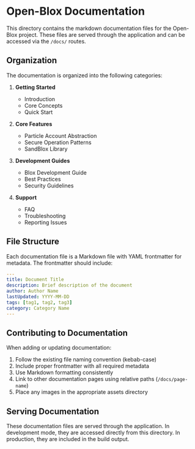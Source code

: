 # Open-Blox Documentation

This directory contains the markdown documentation files for the Open-Blox project. These files are served through the application and can be accessed via the `/docs/` routes.

## Organization

The documentation is organized into the following categories:

1. **Getting Started**
   - Introduction
   - Core Concepts
   - Quick Start

2. **Core Features**
   - Particle Account Abstraction
   - Secure Operation Patterns
   - SandBlox Library

3. **Development Guides**
   - Blox Development Guide
   - Best Practices
   - Security Guidelines

4. **Support**
   - FAQ
   - Troubleshooting
   - Reporting Issues

## File Structure

Each documentation file is a Markdown file with YAML frontmatter for metadata. The frontmatter should include:

```yaml
---
title: Document Title
description: Brief description of the document
author: Author Name
lastUpdated: YYYY-MM-DD
tags: [tag1, tag2, tag3]
category: Category Name
---
```

## Contributing to Documentation

When adding or updating documentation:

1. Follow the existing file naming convention (kebab-case)
2. Include proper frontmatter with all required metadata
3. Use Markdown formatting consistently
4. Link to other documentation pages using relative paths (`/docs/page-name`)
5. Place any images in the appropriate assets directory

## Serving Documentation

These documentation files are served through the application. In development mode, they are accessed directly from this directory. In production, they are included in the build output. 